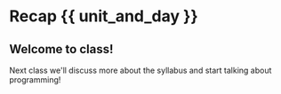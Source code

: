 # Recap {{ unit_and_day }}

## Welcome to class!
Next class we'll discuss more about the syllabus and start talking about programming!
